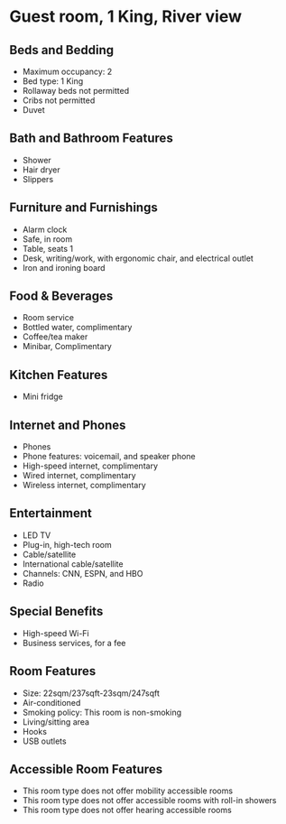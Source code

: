 # Guest room, 1 King, River view

## Beds and Bedding

- Maximum occupancy: 2
- Bed type: 1 King
- Rollaway beds not permitted
- Cribs not permitted
- Duvet

## Bath and Bathroom Features

- Shower
- Hair dryer
- Slippers

## Furniture and Furnishings

- Alarm clock
- Safe, in room
- Table, seats 1
- Desk, writing/work, with ergonomic chair, and electrical outlet
- Iron and ironing board

## Food & Beverages

- Room service
- Bottled water, complimentary
- Coffee/tea maker
- Minibar, Complimentary

## Kitchen Features

- Mini fridge

## Internet and Phones

- Phones
- Phone features: voicemail, and speaker phone
- High-speed internet, complimentary
- Wired internet, complimentary
- Wireless internet, complimentary

## Entertainment

- LED TV
- Plug-in, high-tech room
- Cable/satellite
- International cable/satellite
- Channels: CNN, ESPN, and HBO
- Radio

## Special Benefits

- High-speed Wi-Fi
- Business services, for a fee

## Room Features

- Size: 22sqm/237sqft-23sqm/247sqft
- Air-conditioned
- Smoking policy: This room is non-smoking
- Living/sitting area
- Hooks
- USB outlets

## Accessible Room Features

- This room type does not offer mobility accessible rooms
- This room type does not offer accessible rooms with roll-in showers
- This room type does not offer hearing accessible rooms
